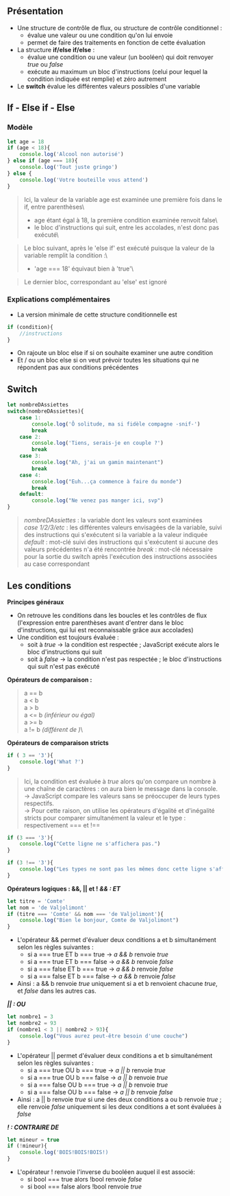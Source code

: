 ## Présentation
- Une structure de contrôle de flux, ou structure de contrôle conditionnel : 
    - évalue une valeur ou une condition qu'on lui envoie
    - permet de faire des traitements en fonction de cette évaluation
- La structure **if/else if/else** :
    -  évalue une condition ou une valeur (un booléen) qui doit renvoyer *true* ou *false*
    - exécute au maximum un bloc d'instructions (celui pour lequel la condition indiquée est remplie) et zéro autrement
- Le **switch** évalue les différentes valeurs possibles d'une variable
## If - Else if - Else
### Modèle
```javascript
let age = 18
if (age < 18){
    console.log('Alcool non autorisé')
} else if (age === 18){
    console.log('Tout juste gringo')
} else {
    console.log('Votre bouteille vous attend')
}
```
> Ici, la valeur de la variable age est examinée une première fois dans le if, entre parenthèses\
>  - age étant égal à 18, la première condition examinée renvoit false\
>  - le bloc d'instructions qui suit, entre les accolades, n'est donc pas exécuté\

> Le bloc suivant, après le 'else if' est exécuté puisque la valeur de la variable remplit la condition :\
> - 'age === 18' équivaut bien à 'true'\

> Le dernier bloc, correspondant au 'else' est ignoré
### Explications complémentaires
- La version minimale de cette structure conditionnelle est 
```javascript
if (condition){
    //instructions
}
```
- On rajoute un bloc else if si on souhaite examiner une autre condition
- Et / ou un bloc else si on veut prévoir toutes les situations qui ne répondent pas aux conditions précédentes


## Switch
```javascript
let nombreDAssiettes
switch(nombreDAssiettes){
    case 1:
        console.log('Ô solitude, ma si fidèle compagne -snif-')
        break
    case 2:
        console.log('Tiens, serais-je en couple ?')
        break
    case 3:
        console.log("Ah, j'ai un gamin maintenant")
        break
    case 4:
        console.log("Euh...ça commence à faire du monde")
        break
    default:
        console.log("Ne venez pas manger ici, svp")
}
```
> *nombreDAssiettes* : la variable dont les valeurs sont examinées\
> *case 1/2/3/etc* : les différentes valeurs envisagées de la variable, suivi des instructions qui s'exécutent si la variable a la valeur indiquée\
> *default* : mot-clé suivi des instructions qui s'exécutent si aucune des valeurs précédentes n'a été rencontrée
> *break* : mot-clé nécessaire pour la sortie du switch après l'exécution des instructions associées au case correspondant

## Les conditions

**Principes généraux**

- On retrouve les conditions dans les boucles et les contrôles de flux (l'expression entre parenthèses avant d'entrer dans le bloc d'instructions, qui lui est reconnaissable grâce aux accolades)
- Une condition est toujours évaluée :
    -  soit à *true* -> la condition est respectée ; JavaScript exécute alors le bloc d'instructions qui suit
    - soit à *false* -> la condition n'est pas respectée ; le bloc d'instructions qui suit n'est pas exécuté

**Opérateurs de comparaison :**
> a == b\
> a < b\
> a > b\
> a <= b *(inférieur ou égal)*\
> a >= b\
> a != b *(différent de )*\


**Opérateurs de comparaison stricts**
```javascript
if ( 3 == '3'){
    console.log('What ?')
}
```
> Ici, la condition est évaluée à *true* alors qu'on compare un nombre à une chaîne de caractères : on aura bien le message dans la console.\
> -> JavaScript compare les valeurs sans se préoccuper de leurs types respectifs.\
> -> Pour cette raison, on utilise les opérateurs d'égalité et d'inégalité stricts pour comparer simultanément la valeur et le type : respectivement === et !==
```javascript
if (3 === '3'){
    console.log("Cette ligne ne s'affichera pas.")
}
```
```javascript
if (3 !== '3'){
    console.log("Les types ne sont pas les mêmes donc cette ligne s'affichera.")
}
```
**Opérateurs logiques : &&, || et !**
***&& : ET***
```javascript
let titre = 'Comte'
let nom = 'de Valjolimont'
if (titre === 'Comte' && nom === 'de Valjolimont'){
    console.log("Bien le bonjour, Comte de Valjolimont")
}
```
- L'opérateur && permet d'évaluer deux conditions a et b simultanément selon les règles suivantes :
    - si a === true ET b === true -> *a && b* renvoie *true*
    - si a === true ET b === false -> *a && b* renvoie *false*
    - si a === false ET b === true -> *a && b* renvoie *false*
    - si a === false ET b === false -> *a && b* renvoie *false*
- Ainsi : a && b renvoie *true* uniquement si a et b renvoient chacune *true*, et *false* dans les autres cas.

***|| : OU***
```javascript
let nombre1 = 3
let nombre2 = 93
if (nombre1 < 3 || nombre2 > 93){
    console.log("Vous aurez peut-être besoin d'une couche")
}
```
- L'opérateur || permet d'évaluer deux conditions a et b simultanément selon les règles suivantes :
    - si a === true OU b === true -> *a || b* renvoie *true*
    - si a === true OU b === false -> *a || b* renvoie *true*
    - si a === false OU b === true -> *a || b* renvoie *true*
    - si a === false OU b === false -> *a || b* renvoie *false*
- Ainsi : a || b renvoie *true* si une des deux conditions a ou b renvoie *true* ; elle renvoie *false* uniquement si les deux conditions a et sont évaluées à *false*

***! : CONTRAIRE DE***
```javascript
let mineur = true
if (!mineur){
    console.log('BOIS!BOIS!BOIS!)
}
```
- L'opérateur ! renvoie l'inverse du booléen auquel il est associé:
    - si bool === true alors !bool renvoie *false*
    - si bool === false alors !bool renvoie *true*
